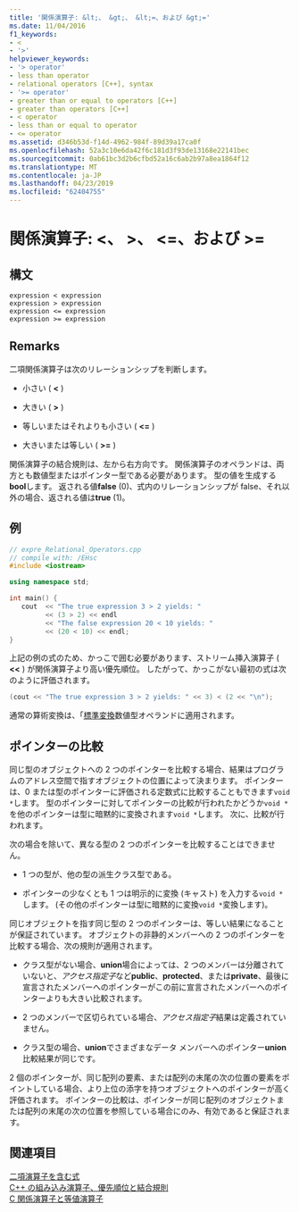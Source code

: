 ```yaml
---
title: '関係演算子: &lt;、 &gt;、 &lt;=、および &gt;='
ms.date: 11/04/2016
f1_keywords:
- <
- '>'
helpviewer_keywords:
- '> operator'
- less than operator
- relational operators [C++], syntax
- '>= operator'
- greater than or equal to operators [C++]
- greater than operators [C++]
- < operator
- less than or equal to operator
- <= operator
ms.assetid: d346b53d-f14d-4962-984f-89d39a17ca0f
ms.openlocfilehash: 52a3c10e6da42f6c181d3f93de13168e22141bec
ms.sourcegitcommit: 0ab61bc3d2b6cfbd52a16c6ab2b97a8ea1864f12
ms.translationtype: MT
ms.contentlocale: ja-JP
ms.lasthandoff: 04/23/2019
ms.locfileid: "62404755"
---
```

# <a name="relational-operators-lt-gt-lt-and-gt"></a>関係演算子: &lt;、 &gt;、 &lt;=、および &gt;=

## <a name="syntax"></a>構文

```
expression < expression
expression > expression
expression <= expression
expression >= expression
```

## <a name="remarks"></a>Remarks

二項関係演算子は次のリレーションシップを判断します。

- 小さい ( **\<** )

- 大きい ( **>** )

- 等しいまたはそれよりも小さい ( **\<=** )

- 大きいまたは等しい ( **>=** )

関係演算子の結合規則は、左から右方向です。 関係演算子のオペランドは、両方とも数値型またはポインター型である必要があります。 型の値を生成する**bool**します。 返される値**false** (0)、式内のリレーションシップが false、それ以外の場合、返される値は**true** (1)。

## <a name="example"></a>例

```cpp
// expre_Relational_Operators.cpp
// compile with: /EHsc
#include <iostream>

using namespace std;

int main() {
   cout  << "The true expression 3 > 2 yields: "
         << (3 > 2) << endl
         << "The false expression 20 < 10 yields: "
         << (20 < 10) << endl;
}
```

上記の例の式のため、かっこで囲む必要があります、ストリーム挿入演算子 ( **<<** ) が関係演算子より高い優先順位。 したがって、かっこがない最初の式は次のように評価されます。

```cpp
(cout << "The true expression 3 > 2 yields: " << 3) < (2 << "\n");
```

通常の算術変換は、「[標準変換](standard-conversions.md)数値型オペランドに適用されます。

## <a name="comparing-pointers"></a>ポインターの比較

同じ型のオブジェクトへの 2 つのポインターを比較する場合、結果はプログラムのアドレス空間で指すオブジェクトの位置によって決まります。 ポインターは、0 または型のポインターに評価される定数式に比較することもできます`void *`します。 型のポインターに対してポインターの比較が行われたかどうか`void *`を他のポインターは型に暗黙的に変換されます`void *`します。 次に、比較が行われます。

次の場合を除いて、異なる型の 2 つのポインターを比較することはできません。

- 1 つの型が、他の型の派生クラス型である。

- ポインターの少なくとも 1 つは明示的に変換 (キャスト) を入力する`void *`します。 (その他のポインターは型に暗黙的に変換`void *`変換します)。

同じオブジェクトを指す同じ型の 2 つのポインターは、等しい結果になることが保証されています。 オブジェクトの非静的メンバーへの 2 つのポインターを比較する場合、次の規則が適用されます。

- クラス型がない場合、**union**場合によっては、2 つのメンバーは分離されていないと、*アクセス指定子*など**public**、**protected**、または**private**、最後に宣言されたメンバーへのポインターがこの前に宣言されたメンバーへのポインターよりも大きい比較されます。

- 2 つのメンバーで区切られている場合、*アクセス指定子*結果は定義されていません。

- クラス型の場合、**union**でさまざまなデータ メンバーへのポインター**union**比較結果が同じです。

2 個のポインターが、同じ配列の要素、または配列の末尾の次の位置の要素をポイントしている場合、より上位の添字を持つオブジェクトへのポインターが高く評価されます。 ポインターの比較は、ポインターが同じ配列のオブジェクトまたは配列の末尾の次の位置を参照している場合にのみ、有効であると保証されます。

## <a name="see-also"></a>関連項目

[二項演算子を含む式](../cpp/expressions-with-binary-operators.md)<br/>
[C++ の組み込み演算子、優先順位と結合規則](../cpp/cpp-built-in-operators-precedence-and-associativity.md)<br/>
[C 関係演算子と等値演算子](../c-language/c-relational-and-equality-operators.md)